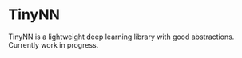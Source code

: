 # TinyNN

TinyNN is a lightweight deep learning library with good abstractions. Currently work in progress.

